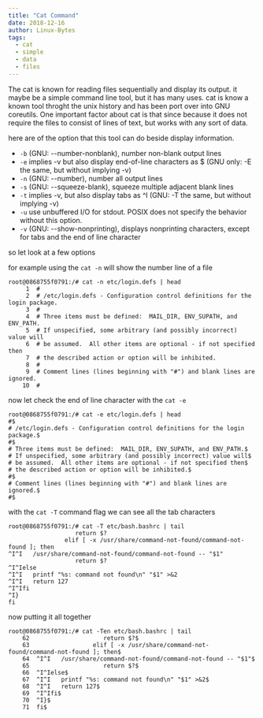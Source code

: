 ```yaml
---
title: "Cat Command"
date: 2018-12-16
author: Linux-Bytes
tags: 
  - cat
  - simple
  - data
  - files
---
```


The cat is known for reading files sequentially and display its output. it
maybe be a simple command line tool, but it has many uses. cat is know a known
tool throght the unix history and has been port over into GNU coreutils. One
important factor about cat is that since because it does not require the files to 
consist of lines of text, but works with any sort of data. 

here are of the option that this tool can do beside display information.

- `-b` (GNU: --number-nonblank), number non-blank output lines
- `-e` implies -v but also display end-of-line characters as $ (GNU only: -E the same, but without implying -v)
- `-n` (GNU: --number), number all output lines
- `-s` (GNU: --squeeze-blank), squeeze multiple adjacent blank lines
- `-t` implies -v, but also display tabs as ^I (GNU: -T the same, but without implying -v)
- `-u` use unbuffered I/O for stdout. POSIX does not specify the behavior without this option.
- `-v` (GNU: --show-nonprinting), displays nonprinting characters, except for tabs and the end of line character

so let look at a few options

for example using the `cat -n` will show the number line of a file

```
root@0868755f0791:/# cat -n etc/login.defs | head
     1	#
     2	# /etc/login.defs - Configuration control definitions for the login package.
     3	#
     4	# Three items must be defined:  MAIL_DIR, ENV_SUPATH, and ENV_PATH.
     5	# If unspecified, some arbitrary (and possibly incorrect) value will
     6	# be assumed.  All other items are optional - if not specified then
     7	# the described action or option will be inhibited.
     8	#
     9	# Comment lines (lines beginning with "#") and blank lines are ignored.
    10	#

```

now let check the end of line character with the `cat -e`

```
root@0868755f0791:/# cat -e etc/login.defs | head
#$
# /etc/login.defs - Configuration control definitions for the login package.$
#$
# Three items must be defined:  MAIL_DIR, ENV_SUPATH, and ENV_PATH.$
# If unspecified, some arbitrary (and possibly incorrect) value will$
# be assumed.  All other items are optional - if not specified then$
# the described action or option will be inhibited.$
#$
# Comment lines (lines beginning with "#") and blank lines are ignored.$
#$

```

with the `cat -T` command flag we can see all the tab characters

```
root@0868755f0791:/# cat -T etc/bash.bashrc | tail
                   return $?
                elif [ -x /usr/share/command-not-found/command-not-found ]; then
^I^I   /usr/share/command-not-found/command-not-found -- "$1"
                   return $?
^I^Ielse
^I^I   printf "%s: command not found\n" "$1" >&2
^I^I   return 127
^I^Ifi
^I}
fi
```

now putting it all together

```
root@0868755f0791:/# cat -Ten etc/bash.bashrc | tail
    62	                   return $?$
    63	                elif [ -x /usr/share/command-not-found/command-not-found ]; then$
    64	^I^I   /usr/share/command-not-found/command-not-found -- "$1"$
    65	                   return $?$
    66	^I^Ielse$
    67	^I^I   printf "%s: command not found\n" "$1" >&2$
    68	^I^I   return 127$
    69	^I^Ifi$
    70	^I}$
    71	fi$
```
